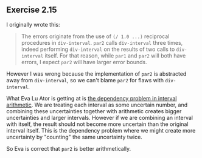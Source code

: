 ## Exercise 2.15

I originally wrote this:

>The errors originate from the use of `(/ 1.0 ...)` reciprocal procedures in `div-interval`. `par2` calls `div-interval` three times, indeed performing `div-interval` on the results of two calls to `div-interval` itself. For that reason, while `par1` and `par2` will both have errors, I expect `par2` will have larger error bounds.

However I was wrong because the implementation of `par2` is abstracted away from `div-interval`, so we can't blame `par2` for flaws with `div-interval`. 

What Eva Lu Ator is getting at is [the dependency problem in interval arithmetic](https://en.wikipedia.org/wiki/Interval_arithmetic#Dependency_problem). We are treating each interval as some uncertain number, and combining these uncertainties together with arithmetic creates bigger uncertainties and larger intervals. However if we are combining an interval with itself, the result should not become more uncertain than the original interval itself. This is the dependency problem where we might create more uncertainty by "counting" the same uncertainty twice.

So Eva is correct that `par2` is better arithmetically.